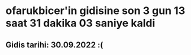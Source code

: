 # ofarukbicer'in gidisine son 3 gun 13 saat 31 dakika 03 saniye kaldi

## Gidis tarihi: 30.09.2022 :(